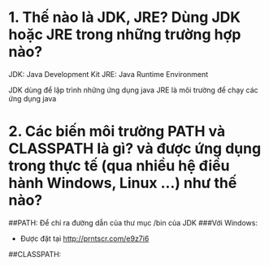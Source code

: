 # 1. Thế nào là JDK, JRE? Dùng JDK hoặc JRE trong những trường hợp nào?
JDK: Java Development Kit
JRE: Java Runtime Environment

JDK dùng để lập trình những ứng dụng java
JRE là môi trường để chạy các ứng dụng java

# 2. Các biến môi trường PATH và CLASSPATH là gì? và được ứng dụng trong thực tế (qua nhiều hệ điều hành Windows, Linux ...) như thế nào?
##PATH: Để chỉ ra đường dẫn của thư mục /bin của JDK
###Với Windows:
- Được đặt tại 
http://prntscr.com/e9z7i6

##CLASSPATH:

